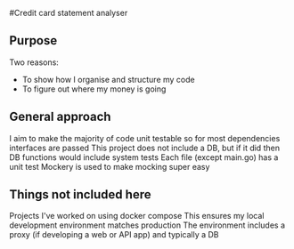 #Credit card statement analyser

## Purpose
Two reasons:
- To show how I organise and structure my code
- To figure out where my money is going

## General approach
I aim to make the majority of code unit testable so for most dependencies interfaces are passed
This project does not include a DB, but if it did then DB functions would include system tests
Each file (except main.go) has a unit test
Mockery is used to make mocking super easy


## Things not included here
Projects I've worked on using docker compose
This ensures my local development environment matches production
The environment includes a proxy (if developing a web or API app) and typically a DB
